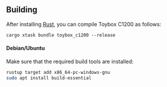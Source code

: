 ## Building

After installing [Rust](https://rustup.rs/), you can compile Toybox C1200 as follows:

```shell
cargo xtask bundle toybox_c1200 --release
```

#### Debian/Ubuntu
Make sure that the required build tools are installed: 
```sh
rustup target add x86_64-pc-windows-gnu
sudo apt install build-essential
```
